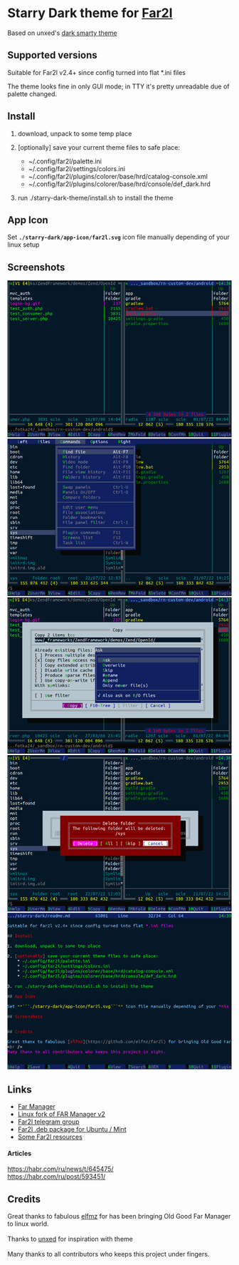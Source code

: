 # Starry Dark theme for [Far2l](https://github.com/elfmz/far2l)

Based on unxed's [dark smarty theme](https://github.com/unxed/far2l-deb/tree/master/themes)

## Supported versions

Suitable for Far2l v2.4+ since config turned into flat *.ini files

The theme looks fine in only GUI mode; in TTY it's pretty unreadable due of palette changed.

## Install

1. download, unpack to some temp place

2. [optionally] save your current theme files to safe place:
	* ~/.config/far2l/palette.ini
	* ~/.config/far2l/settings/colors.ini
	* ~/.config/far2l/plugins/colorer/base/hrd/catalog-console.xml
	* ~/.config/far2l/plugins/colorer/base/hrd/console/def_dark.hrd

3. run ./starry-dark-theme/install.sh to install the theme

## App Icon

Set **```./starry-dark/app-icon/far2l.svg```** icon file manually depending of your linux setup

## Screenshots

<img src="https://raw.githubusercontent.com/sclea/far2l-starry-dark-theme/main/screens/1.png" /><br />
<img src="https://raw.githubusercontent.com/sclea/far2l-starry-dark-theme/main/screens/2.png" /><br />
<img src="https://raw.githubusercontent.com/sclea/far2l-starry-dark-theme/main/screens/3.png" /><br />
<img src="https://raw.githubusercontent.com/sclea/far2l-starry-dark-theme/main/screens/4.png" /><br />
<img src="https://raw.githubusercontent.com/sclea/far2l-starry-dark-theme/main/screens/5.png" />

## Links

* [Far Manager](http://farmanager.com/)<br />
* [Linux fork of FAR Manager v2](https://github.com/elfmz/far2l)<br />
* [Far2l telegram group](https://t.me/far2l_ru)
* [Far2l .deb package for Ubuntu / Mint](https://github.com/unxed/far2l-deb/)<br />
* [Some Far2l resources](https://github.com/elfmz/far2l/issues/647)

#### Articles
https://habr.com/ru/news/t/645475/<br />
https://habr.com/ru/post/593451/


## Credits

Great thanks to fabulous [elfmz](https://github.com/elfmz/far2l) for has been bringing Old Good Far Manager to linux world.<br /><br />
Thanks to [unxed](https://github.com/unxed/far2l-deb) for inspiration with theme
<br /><br />
Many thanks to all contributors who keeps this project under fingers.

